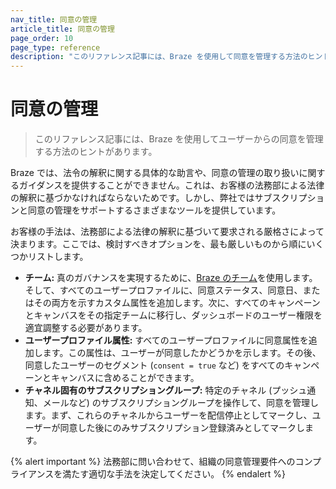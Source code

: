 ```yaml
---
nav_title: 同意の管理
article_title: 同意の管理
page_order: 10
page_type: reference
description: "このリファレンス記事には、Braze を使用して同意を管理する方法のヒントがあります。"
---
```


# 同意の管理

> このリファレンス記事には、Braze を使用してユーザーからの同意を管理する方法のヒントがあります。

Braze では、法令の解釈に関する具体的な助言や、同意の管理の取り扱いに関するガイダンスを提供することができません。これは、お客様の法務部による法律の解釈に基づかなければならないためです。しかし、弊社ではサブスクリプションと同意の管理をサポートするさまざまなツールを提供しています。

お客様の手法は、法務部による法律の解釈に基づいて要求される厳格さによって決まります。ここでは、検討すべきオプションを、最も厳しいものから順にいくつかリストします。

- **チーム:** 真のガバナンスを実現するために、[Braze のチーム][1]を使用します。そして、すべてのユーザープロファイルに、同意ステータス、同意日、またはその両方を示すカスタム属性を追加します。次に、すべてのキャンペーンとキャンバスをその指定チームに移行し、ダッシュボードのユーザー権限を適宜調整する必要があります。
- **ユーザープロファイル属性:** すべてのユーザープロファイルに同意属性を追加します。この属性は、ユーザーが同意したかどうかを示します。その後、同意したユーザーのセグメント (`consent = true` など) をすべてのキャンペーンとキャンバスに含めることができます。
- **チャネル固有のサブスクリプショングループ:** 特定のチャネル (プッシュ通知、メールなど) のサブスクリプショングループを操作して、同意を管理します。まず、これらのチャネルからユーザーを配信停止としてマークし、ユーザーが同意した後にのみサブスクリプション登録済みとしてマークします。

{% alert important %}
法務部に問い合わせて、組織の同意管理要件へのコンプライアンスを満たす適切な手法を決定してください。
{% endalert %}

[1]: {{site.baseurl}}/user_guide/administrative/manage_your_braze_users/teams/

